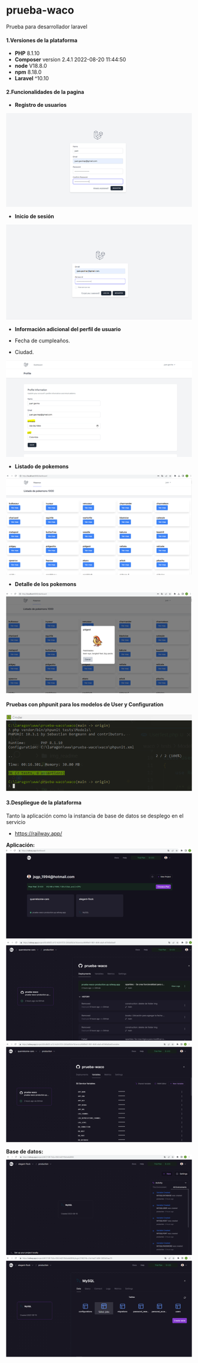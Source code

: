# prueba-waco

Prueba para desarrollador laravel

#### 1.Versiones de la plataforma

- **PHP** 8.1.10
- **Composer** version 2.4.1 2022-08-20 11:44:50
- **node** V18.8.0
- **npm** 8.18.0
- **Laravel** ^10.10

#### 2.Funcionalidades de la pagina

- **Registro de usuarios**

![](waco/img_readme/Registrer.PNG)

- **Inicio de sesión**

![](waco/img_readme/login.PNG)


- **Información adicional del perfil de usuario**

- Fecha de cumpleaños.
- Ciudad.

![](waco/img_readme/profile.PNG)

- **Listado de pokemons**

![](waco/img_readme/list.PNG)


- **Detalle de los pokemons**

![](waco/img_readme/detail.PNG)



#### Pruebas con phpunit para los modelos de User y Configuration


![](waco/img_readme/testing.PNG)


#### 3.Despliegue de la plataforma

Tanto la aplicación como la instancia de base de datos se desplego en el servicio

- https://railway.app/

**Aplicación:**
![](waco/img_readme/service1.PNG)
![](waco/img_readme/service2.PNG)
![](waco/img_readme/service3.PNG)


**Base de datos:**
![](waco/img_readme/service4.PNG)
![](waco/img_readme/service5.PNG)